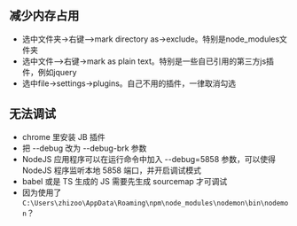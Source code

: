 ## 减少内存占用

- 选中文件夹->右键—>mark directory as->exclude。特别是node_modules文件夹
- 选中文件—>右键->mark as plain text。特别是一些自已引用的第三方js插件，例如jquery
- 选中file->settings->plugins。自己不用的插件，一律取消勾选

## 无法调试

- chrome 里安装 JB 插件
- 把 --debug 改为 --debug-brk 参数
- NodeJS 应用程序可以在运行命令中加入 --debug=5858 参数，可以使得 NodeJS 程序监听本地 5858 端口，并开启调试模式
- babel 或是 TS 生成的 JS 需要先生成 sourcemap 才可调试
- 因为使用了`C:\Users\zhizoo\AppData\Roaming\npm\node_modules\nodemon\bin\nodemon`？
